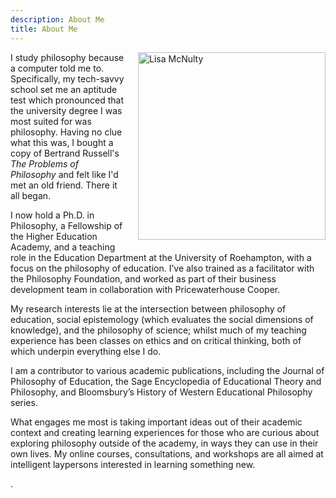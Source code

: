```yaml
---
description: About Me
title: About Me
---
```


<div style="headshot">
<img style="width: 300px; float: right; margin: 0 0 20px 20px; clear: both" alt="Lisa McNulty" src="/img/bio/profilepic15.JPG" />
</div>


I study philosophy because a computer told me to.  Specifically, my tech-savvy school set me an aptitude test which pronounced that the university degree I was most suited for was philosophy. Having no clue what this was, I bought a copy of Bertrand Russell's *The Problems of Philosophy* and felt like I'd met an old friend. There it all began.



I now hold a Ph.D. in Philosophy, a Fellowship of the Higher Education Academy, and a teaching role in the Education Department at the University of Roehampton, with a focus on the philosophy of education. I’ve also trained as a facilitator with the Philosophy Foundation, and worked as part of their business development team in collaboration with Pricewaterhouse Cooper.


My research interests lie at the intersection between philosophy of education, social epistemology (which evaluates the social dimensions of knowledge), and the philosophy of science; whilst much of my teaching experience has been classes on ethics and on critical thinking, both of which underpin everything else I do. 

I am a contributor to various  academic publications, including the Journal of Philosophy of Education, the Sage Encyclopedia of Educational Theory and Philosophy, and Bloomsbury’s History of Western Educational Philosophy series.

What engages me most is taking important ideas out of their academic context and creating learning experiences for those who are curious about exploring philosophy outside of the academy, in ways they can use in their own lives. My online courses, consultations, and workshops are all aimed at intelligent laypersons interested in learning something new. 



.

